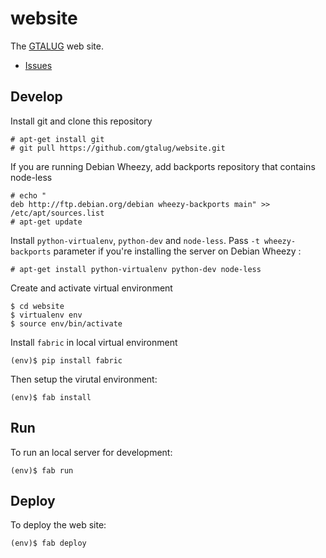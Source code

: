 website
=======

The [GTALUG](http://gtalug.org/ "Greater Toronto Area Linux User Group") web site.

* [Issues](https://github.com/gtalug/infrastructure/issues?q=is%3Aopen+is%3Aissue+label%3A%22Web+Sites%22)

## Develop

Install git and clone this repository

    # apt-get install git
    # git pull https://github.com/gtalug/website.git


If you are running Debian Wheezy, add backports repository that contains node-less

    # echo "
    deb http://ftp.debian.org/debian wheezy-backports main" >> /etc/apt/sources.list
    # apt-get update

Install `python-virtualenv`, `python-dev` and `node-less`. Pass `-t wheezy-backports` parameter if you're installing the server on Debian Wheezy :

	# apt-get install python-virtualenv python-dev node-less


Create and activate virtual environment

    $ cd website
    $ virtualenv env
    $ source env/bin/activate

Install `fabric` in local virtual environment

	(env)$ pip install fabric

Then setup the virutal environment:

	(env)$ fab install

## Run

To run an local server for development:

	(env)$ fab run

## Deploy

To deploy the web site:

	(env)$ fab deploy

